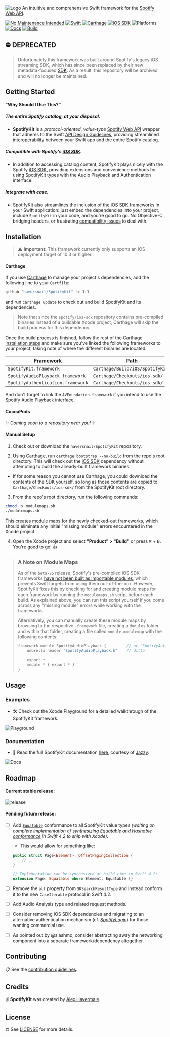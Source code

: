 ![Logo](Logo/SpotifyKit.png)
An intuitive and comprehensive Swift framework for the [Spotify Web API][Web API].

[![No Maintenance Intended](http://unmaintained.tech/badge.svg)](http://unmaintained.tech/)
[![Swift](https://img.shields.io/badge/Swift-4.1-orange.svg "Swift version")][Swift]
[![Carthage](https://img.shields.io/badge/Carthage-compatible-4BC51D.svg "Carthage compatible")][Carthage]
[![iOS SDK](https://img.shields.io/badge/iOS%20SDK-beta--25-blue.svg "Spotify iOS SDK release")][iOS SDK]
![Platforms](https://img.shields.io/badge/platform-iOS-lightgrey.svg "Platforms")
[![Docs](docs/documentation/badge.svg "Documentation coverage")][Docs]
[![Build](https://travis-ci.org/haversnail/SpotifyKit.svg?branch=master "latest build on master branch")][Travis CI]

## :no_entry: DEPRECATED
> Unfortunately this framework was built around Spotify's legacy iOS streaming SDK, which has since been replaced by their new metadata-focused [SDK](https://github.com/spotify/ios-sdk). As a result, this repository will be archived and will no longer be maintained.

## Getting Started

#### "Why Should I Use This?"

##### The entire Spotify catalog, at your disposal.
* **SpotifyKit** is a *protocol-oriented*, *value-type* [Spotify Web API][Web API] wrapper that adheres to the Swift [API Design Guidelines][Guidelines], providing streamlined interoperability between your Swift app and the entire Spotify catalog.

##### Compatible with Spotify's [iOS SDK][iOS SDK].
* In addition to accessing catalog content, SpotifyKit plays nicely with the Spotify [iOS SDK][iOS SDK], providing extensions and convenience methods for using SpotifyKit types with the Audio Playback and Authentication interface.

##### Integrate with ease.
* SpotifyKit also streamlines the inclusion of the [iOS SDK][iOS SDK] frameworks in your Swift application: just embed the dependencies into your project, include `SpotifyKit` in your code, and you're good to go. No Objective-C, bridging headers, or frustrating [compatibility issues][SDK-issue-811] to deal with.

## Installation

> ⚠️ **Important:** This framework currently only supports an iOS deployment target of 10.3 or higher.

#### Carthage

If you use [Carthage][Carthage] to manage your project's dependencies, add the following line to your `Cartfile`:
```bash
github "haversnail/SpotifyKit" ~> 1.1
```
and run `carthage update` to check out and build SpotifyKit and its dependencies.

> Note that since the `spotify/ios-sdk` repository contains pre-compiled binaries instead of a buildable Xcode project, Carthage will skip the build process for this dependency.

Once the build process is finished, follow the rest of the Carthage [installation steps](https://github.com/Carthage/Carthage#if-youre-building-for-ios-tvos-or-watchos) and make sure you've linked the following frameworks to your project, taking note of where the different binaries are located:

| Framework                         | Path                              |
| --------------------------------- | --------------------------------- |
| `SpotifyKit.framework`            | `Carthage/Build/iOS/SpotifyKit/`  |
| `SpotifyAudioPlayback.framework`  | `Carthage/Checkouts/ios-sdk/`     |
| `SpotifyAuthentication.framework` | `Carthage/Checkouts/ios-sdk/`     |

And don't forget to link the `AVFoundation.framework` if you intend to use the Spotify Audio Playback interface.

#### CocoaPods

✨ *Coming soon to a repository near you!* ✨

#### Manual Setup

1. Check out or download the `haversnail/SpotifyKit` repository.

2. Using [Carthage][Carthage], run `carthage bootstrap --no-build` from the repo's root directory. This will check out the [iOS SDK][iOS SDK] dependency without attempting to build the already-built framework binaries.

* If for some reason you cannot use Carthage, you could download the contents of the SDK yourself, so long as those contents are copied to `Carthage/Checkouts/ios-sdk/` from the SpotifyKit root directory.

3. From the repo's root directory, run the following commands:
```bash
chmod +x modulemaps.sh
./modulemaps.sh
```
This creates module maps for the newly checked-out frameworks, which should eliminate any initial "missing module" errors encountered in the Xcode project.

4. Open the Xcode project and select **"Product" > "Build"** or press <kbd>⌘</kbd> + <kbd>B</kbd>. You're good to go! 👍

> ### A Note on Module Maps
> As of the `beta-25` release, Spotify's pre-compiled iOS SDK frameworks [have not been built as importable modules][SDK-issue-811], which prevents Swift targets from using them out-of-the-box. However, SpotifyKit fixes this by checking for and creating module maps for each framework by running the `modulemaps.sh` script before each build. As explained above, you can run this script yourself if you come across any "missing module" errors while working with the frameworks.
>
> Alternatively, you can manually create these module maps by browsing to the respective `.framework` file, creating a `Modules` folder, and within that folder, creating a file called `module.modulemap` with the following contents:
>
> ```swift
> framework module SpotifyAudioPlayback {         // or `SpotifyAuthentication`
>     umbrella header "SpotifyAudioPlayback.h"    // ditto
>     
>     export *
>     module * { export * }
> }
> ```

## Usage

### Examples

- 🛠 Check out the Xcode Playground for a detailed walkthrough of the SpotifyKit framework.

![Playground](Screenshots/Playground-Screenshot.png)

### Documentation

- 📖 Read the full SpotifyKit documentation [here][Docs], courtesy of [Jazzy](https://github.com/realm/jazzy).

![Docs](Screenshots/Docs-Screenshot.png)

## Roadmap

#### Current stable release:
![release](https://img.shields.io/github/release/haversnail/SpotifyKit.svg "Current stable release")

#### Pending future release:

- [ ] Add  [`Equatable`](https://developer.apple.com/documentation/swift/equatable) conformance to all SpotifyKit value types *(waiting on complete implementation of [synthesizing Equatable and Hashable conformance](https://github.com/apple/swift-evolution/blob/master/proposals/0185-synthesize-equatable-hashable.md) in Swift 4.2 to ship with Xcode)*.

    - This would allow for something like:

    ```swift
    public struct Page<Element>: OffsetPagingCollection {
        // ...
    }

    // Implementation can be synthesized at build time in Swift 4.2:
    extension Page: Equatable where Element: Equatable {}
    ```

- [ ] Remove the `all` property from `SKSearchResultType` and instead conform it to the new `CaseIterable` protocol in Swift 4.2.

- [ ] Add Audio Analysis type and related request methods.

- [ ] Consider removing iOS SDK dependencies and migrating to an alternative authentication mechanism (cf. [*SpotifyLogin*](https://github.com/spotify/SpotifyLogin)) for those wanting commercial use.

- [ ] As pointed out by @slashmo, consider abstracting away the networking component into a separate framework/dependency altogether.

## Contributing

📋 See the [contribution guidelines](CONTRIBUTING.md).

## Credits

✌️ **SpotifyKit** was created by [Alex Havermale](mailto:alex.havermale@icloud.com).

## License

⚖️ See [LICENSE](LICENSE.txt) for more details.

[Docs]: https://haversnail.github.io/SpotifyKit/documentation/
[Web API]: https://developer.spotify.com/documentation/web-api/
[iOS SDK]: https://github.com/spotify/ios-sdk
[Swift]: https://swift.org
[Carthage]: https://github.com/Carthage/Carthage
[CocoaPods]: https://cocoapods.org/
[Guidelines]: https://swift.org/documentation/api-design-guidelines/
[Travis CI]: https://travis-ci.org/haversnail/SpotifyKit

[SDK-issue-811]: https://github.com/spotify/ios-sdk/issues/811
